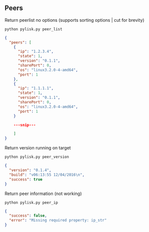 ## Peers

Return peerlist no options (supports sorting options | cut for brevity)

`python pylisk.py peer_list`

```json
{
  "peers": [
    {
      "ip": "1.2.3.4",
      "state": 1,
      "version": "0.1.1",
      "sharePort": 0,
      "os": "linux3.2.0-4-amd64",
      "port": 1
    },
    {
      "ip": "1.1.1.1",
      "state": 1,
      "version": "0.1.1",
      "sharePort": 0,
      "os": "linux3.2.0-4-amd64",
      "port": 1
    }

    ---snip---

    ]
}
```

Return version running on target

`python pylisk.py peer_version`

```json
{
  "version": "0.1.4",
  "build": "v06:13:55 12/04/2016\n",
  "success": true
}
```

Return peer information (not working)

`python pylisk.py peer_ip`

```json
{
  "success": false,
  "error": "Missing required property: ip_str"
}
```

